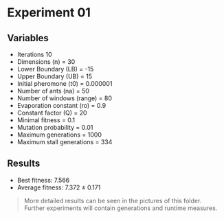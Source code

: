 # Experiment 01

## Variables

* Iterations 10
* Dimensions (n) = 30
* Lower Boundary (LB) = -15
* Upper Boundary (UB) = 15
* Initial pheromone (t0) = 0.000001
* Number of ants (na) = 50
* Number of windows (range) = 80
* Evaporation constant (ro) = 0.9
* Constant factor (Q) = 20
* Minimal fitness = 0.1
* Mutation probability = 0.01
* Maximum generations = 1000
* Maximum stall generations = 334

## Results

* Best fitness: 7.566
* Average fitness: 7.372 ± 0.171

> More detailed results can be seen in the pictures of this folder.
> Further experiments will contain generations and runtime measures.